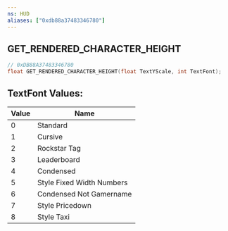 ```yaml
---
ns: HUD
aliases: ["0xdb88a37483346780"]
---
```

## GET_RENDERED_CHARACTER_HEIGHT

```c
// 0xDB88A37483346780
float GET_RENDERED_CHARACTER_HEIGHT(float TextYScale, int TextFont);
```

## TextFont Values:
| Value | Name |
| --- | --- |
| 0 | Standard |
| 1 | Cursive |
| 2 | Rockstar Tag |
| 3 | Leaderboard |
| 4 | Condensed |
| 5 | Style Fixed Width Numbers |
| 6 | Condensed Not Gamername |
| 7 | Style Pricedown |
| 8 | Style Taxi |

